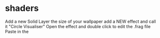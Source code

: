 # shaders

Add a new Solid Layer the size of your wallpaper
add a NEW effect and call it "Circle Visualiser"
Open the effect and double click to edit the .frag file
Paste in the 
